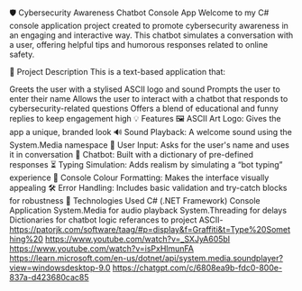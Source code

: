 🛡️ Cybersecurity Awareness Chatbot Console App
Welcome to my C# console application project created to promote cybersecurity awareness in an engaging and interactive way. This chatbot simulates a conversation with a user, offering helpful tips and humorous responses related to online safety.

📌 Project Description
This is a text-based application that:

Greets the user with a stylised ASCII logo and sound
Prompts the user to enter their name
Allows the user to interact with a chatbot that responds to cybersecurity-related questions
Offers a blend of educational and funny replies to keep engagement high
💡 Features
🖼️ ASCII Art Logo: Gives the app a unique, branded look
🔊 Sound Playback: A welcome sound using the System.Media namespace
👤 User Input: Asks for the user's name and uses it in conversation
🤖 Chatbot: Built with a dictionary of pre-defined responses
⏳ Typing Simulation: Adds realism by simulating a “bot typing” experience
🎨 Console Colour Formatting: Makes the interface visually appealing
🛠️ Error Handling: Includes basic validation and try-catch blocks for robustness
🧱 Technologies Used
C# (.NET Framework)
Console Application
System.Media for audio playback
System.Threading for delays
Dictionaries for chatbot logic
referances to project ASCII-https://patorjk.com/software/taag/#p=display&f=Graffiti&t=Type%20Something%20 https://www.youtube.com/watch?v=_SXJyA605bI https://www.youtube.com/watch?v=isPxHlmunFA https://learn.microsoft.com/en-us/dotnet/api/system.media.soundplayer?view=windowsdesktop-9.0 https://chatgpt.com/c/6808ea9b-fdc0-800e-837a-d423680cac85
